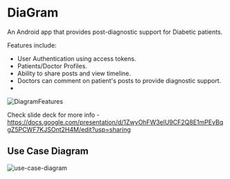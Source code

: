 # DiaGram
An Android app that provides post-diagnostic support for Diabetic patients.

Features include:

- User Authentication using access tokens.
- Patients/Doctor Profiles.
- Ability to share posts and view timeline.
- Doctors can comment on patient's posts to provide diagnostic support.
-

![DiagramFeatures](https://user-images.githubusercontent.com/20114242/130532534-48d3e333-4954-424b-8d14-bdd610c139d2.PNG)

Check slide deck for more info - https://docs.google.com/presentation/d/1ZwyOhFW3elU9CF2Q8E1mPEyBqgZ5PCWF7KJSOnt2H4M/edit?usp=sharing
## Use Case Diagram

![use-case-diagram](https://user-images.githubusercontent.com/20114242/130532170-f2d353db-acd9-4fa3-b9f4-b0a63186e0a9.png)
